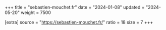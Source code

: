 +++
title = "sebastien-mouchet.fr"
date = "2024-01-08"
updated = "2024-05-20"
weight = 7500

[extra]
source = "https://sebastien-mouchet.fr/"
ratio = 18
size = 7
+++
